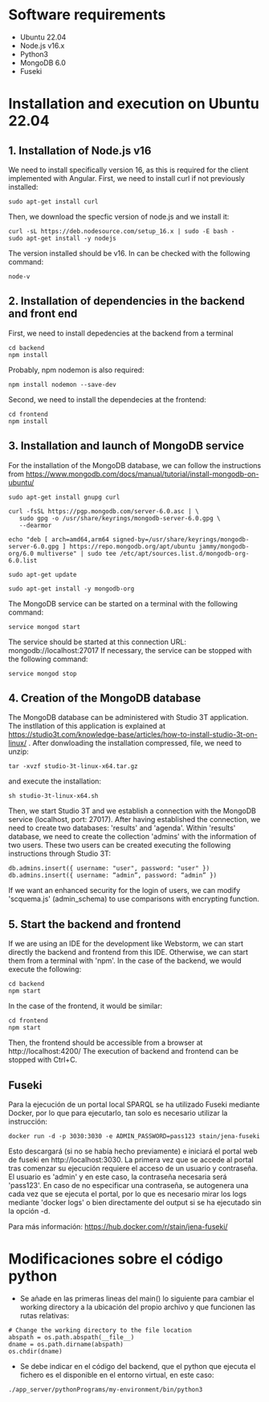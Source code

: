 # Software requirements
- Ubuntu 22.04
- Node.js v16.x
- Python3
- MongoDB 6.0
- Fuseki

# Installation and execution on Ubuntu 22.04
## 1. Installation of Node.js v16
We need to install specifically version 16, as this is required for the client implemented with Angular.
First, we need to install curl if not previously installed:
```
sudo apt-get install curl
```
Then, we download the specfic version of node.js and we install it:
```
curl -sL https://deb.nodesource.com/setup_16.x | sudo -E bash -
sudo apt-get install -y nodejs
```
The version installed should be v16. In can be checked with the following command:
```
node-v
```
## 2. Installation of dependencies in the backend and front end
First, we need to install depedencies at the backend from a terminal
```
cd backend
npm install
```
Probably, npm nodemon is also required:
```
npm install nodemon --save-dev
```
Second, we need to install the dependecies at the frontend:
```
cd frontend
npm install
```
## 3. Installation and launch of MongoDB service
For the installation of the MongoDB database, we can follow the instructions from https://www.mongodb.com/docs/manual/tutorial/install-mongodb-on-ubuntu/

```
sudo apt-get install gnupg curl

curl -fsSL https://pgp.mongodb.com/server-6.0.asc | \
   sudo gpg -o /usr/share/keyrings/mongodb-server-6.0.gpg \
   --dearmor

echo "deb [ arch=amd64,arm64 signed-by=/usr/share/keyrings/mongodb-server-6.0.gpg ] https://repo.mongodb.org/apt/ubuntu jammy/mongodb-org/6.0 multiverse" | sudo tee /etc/apt/sources.list.d/mongodb-org-6.0.list

sudo apt-get update

sudo apt-get install -y mongodb-org
```
The MongoDB service can be started on a terminal with the following command: 
```
service mongod start
```
The service should be started at this connection URL: mongodb://localhost:27017
If necessary, the service can be stopped with the following command:
```
service mongod stop
```
## 4. Creation of the MongoDB database
The MongoDB database can be administered with Studio 3T application.
The instllation of this application is explained at https://studio3t.com/knowledge-base/articles/how-to-install-studio-3t-on-linux/ . After donwloading the installation compressed, file, we need to unzip:
```
tar -xvzf studio-3t-linux-x64.tar.gz
```
and execute the installation:
```
sh studio-3t-linux-x64.sh
```
Then, we start Studio 3T and we establish a connection with the MongoDB service (localhost, port: 27017). After having established the connection, we need to create two databases: 'results' and 'agenda'.
Within 'results' database, we need to create the collection 'admins' with the information of two users. These two users can be created executing the following instructions through Studio 3T:
```
db.admins.insert({ username: "user", password: "user" })
db.admins.insert({ username: “admin”, password: “admin” })
```
If we want an enhanced security for the  login of users, we can modify 'scquema.js' (admin_schema) to use comparisons with encrypting function.

## 5. Start the backend and frontend
If we are using an IDE for the development like Webstorm, we can start directly the backend and frontend from this IDE. Otherwise, we can start them from a terminal with 'npm'. In the case of the backend, we would execute the following:
```
cd backend
npm start
```
In the case of the frontend, it would be similar:
```
cd frontend
npm start
```
Then, the frontend should be accessible from a browser at http://localhost:4200/
The execution of backend and frontend can be stopped with Ctrl+C.

## Fuseki
Para la ejecución de un portal local SPARQL se ha utilizado Fuseki mediante Docker, por lo que para ejecutarlo, tan solo es necesario utilizar la instrucción:
```
docker run -d -p 3030:3030 -e ADMIN_PASSWORD=pass123 stain/jena-fuseki
```
Esto descargará (si no se había hecho previamente) e iniciará el portal web de fuseki en http://localhost:3030. La primera vez que se accede al portal tras comenzar su ejecución requiere el acceso de un usuario y contraseña. El usuario es 'admin' y en este caso, la contraseña necesaria será 'pass123'. En caso de no especificar una contraseña, se autogenera una cada vez que se ejecuta el portal, por lo que es necesario mirar los logs mediante 'docker logs' o bien directamente del output si se ha ejecutado sin la opción -d.

Para más información: https://hub.docker.com/r/stain/jena-fuseki/ 

# Modificaciones sobre el código python
- Se añade en las primeras lineas del main() lo siguiente para cambiar el working directory a la ubicación del propio archivo y que funcionen las rutas relativas:
```
# Change the working directory to the file location
abspath = os.path.abspath(__file__)
dname = os.path.dirname(abspath)
os.chdir(dname)
```
- Se debe indicar en el código del backend, que el python que ejecuta el fichero es el disponible en el entorno virtual, en este caso:
```
./app_server/pythonPrograms/my-environment/bin/python3
```
